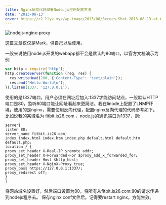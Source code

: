 ```yaml
---
title: Nginx反向代理部署Node.js应用配置方法
date: '2013-08-13'
cover: https://c2.llyz.xyz/wp-image/2013/08/Screen-Shot-2013-08-13-at-6.58.12-PM.png
---
```


![nodejs-nginx-proxy](https://c2.llyz.xyz/wp-image/2013/08/Screen-Shot-2013-08-13-at-6.58.12-PM.png)

这篇文章仅仅是Mark，供自己以后使用。

一般来说使用node.js开发的webapp都不会是默认的80端口，以官方文档演示为例

```javascript
var http = require('http');
http.createServer(function (req, res) {
  res.writeHead(200, {'Content-Type': 'text/plain'});
  res.end('Hello World\n');
}).listen(1337, '127.0.0.1');
```

使用的是1337端口，用户必须在网址后加入:1337才能访问站点，一般默认HTTP端口是80，监听80端口能让网址看起来更简洁。我在linode上配置了LNMP环境，使用的是nginx，需要使用反向代理，配置nginx反向代理的代码参考如下。 比如说我的某域名为 fitbit.is26.com ，node.js的通讯端口为1337，则:

```nginx
server{
listen 80;
server_name fitbit.is26.com;
index index.html index.htm index.php default.html default.htm default.php;
location / {
proxy_set_header X-Real-IP $remote_addr;
proxy_set_header X-Forwarded-For $proxy_add_x_forwarded_for;
proxy_set_header Host $http_host;
proxy_set_header X-NginX-Proxy true;
proxy_pass https://127.0.0.1:1337/;
proxy_redirect off;
}
}
```

将网站域名设置好，然后端口设置为80，将所有从fitbit.is26.com:80的请求传递到nodejs程序去。 保存nginx conf文件后，记得要restart nginx，方能生效。

